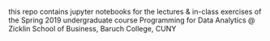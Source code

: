 this repo contains jupyter notebooks for the lectures & in-class exercises of
the Spring 2019 undergraduate course Programming for Data Analytics @ Zicklin School of Business, Baruch
College, CUNY

